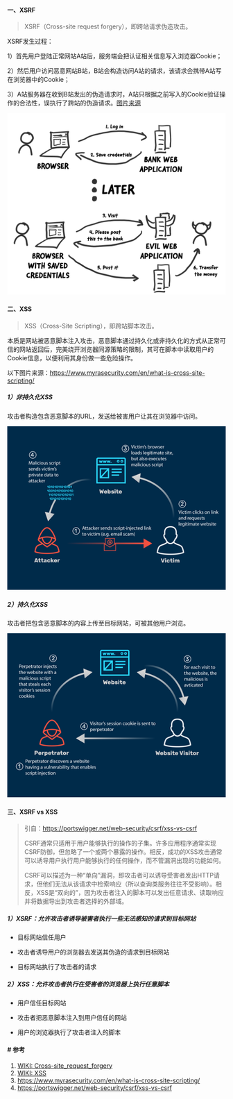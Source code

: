 #### 一、XSRF

> XSRF（Cross-site request forgery），即跨站请求伪造攻击。

XSRF发生过程：

1）首先用户登陆正常网站A站后，服务端会把认证相关信息写入浏览器Cookie；

2）然后用户访问恶意网站B站，B站会构造访问A站的请求，该请求会携带A站写在浏览器中的Cookie；

3）A站服务器在收到B站发出的伪造请求时，A站只根据之前写入的Cookie验证操作的合法性，误执行了跨站的伪造请求。[图片来源](https://medium.com/tresorit-engineering/modern-csrf-mitigation-in-single-page-applications-695bcb538eec)

<img title="" src="pic/1_vdh5SWbgqYu4QNgtovBt2A.png" alt="Image for post" data-align="center" width="597">

#### 二、XSS

> XSS（Cross-Site Scripting），即跨站脚本攻击。

本质是网站被恶意脚本注入攻击，恶意脚本通过持久化或非持久化的方式从正常可信的网站返回后，完美绕开浏览器同源策略的限制，其可在脚本中读取用户的Cookie信息，以便利用其身份做一些危险操作。

以下图片来源：https://www.myrasecurity.com/en/what-is-cross-site-scripting/

##### 1）非持久化XSS

攻击者构造包含恶意脚本的URL，发送给被害用户让其在浏览器中访问。

<img src="pic/reklektiertes_cross_site_scripting_neu_EN_desktop.png" title="" alt="img" data-align="center">

##### 2）持久化XSS

攻击者把包含恶意脚本的内容上传至目标网站，可被其他用户浏览。

<img src="pic/persistentes_cross_site_scripting_neu_EN_desktop.png" title="" alt="img" data-align="center">

#### 三、XSRF vs XSS

> 引自：https://portswigger.net/web-security/csrf/xss-vs-csrf
> 
> CSRF通常只适用于用户能够执行的操作的子集。许多应用程序通常实现CSRF防御，但忽略了一个或两个暴露的操作。相反，成功的XSS攻击通常可以诱导用户执行用户能够执行的任何操作，而不管漏洞出现的功能如何。
> 
> CSRF可以描述为一种“单向”漏洞，即攻击者可以诱导受害者发出HTTP请求，但他们无法从该请求中检索响应（所以查询类服务往往不受影响）。相反，XSS是“双向的”，因为攻击者注入的脚本可以发出任意请求、读取响应并将数据导出到攻击者选择的外部域。

##### 1）XSRF：允许攻击者诱导被害者执行一些无法感知的请求到目标网站

* 目标网站信任用户

* 攻击者诱导用户的浏览器去发送其伪造的请求到目标网站

* 目标网站执行了攻击者的请求

##### 2）XSS：允许攻击者执行在受害者的浏览器上执行任意脚本

* 用户信任目标网站

* 攻击者把恶意脚本注入到用户信任的网站

* 用户的浏览器执行了攻击者注入的脚本

#### # 参考

1. [WIKI: Cross-site_request_forgery](https://en.wikipedia.org/wiki/Cross-site_request_forgery)
2. [WIKI: XSS](https://en.wikipedia.org/wiki/Cross-site_scripting)
3. https://www.myrasecurity.com/en/what-is-cross-site-scripting/
4. https://portswigger.net/web-security/csrf/xss-vs-csrf
